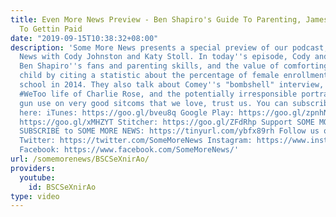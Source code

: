 ```yaml
---
title: Even More News Preview - Ben Shapiro's Guide To Parenting, James Comey's Guide
  To Gettin Paid
date: "2019-09-15T10:38:32+08:00"
description: 'Some More News presents a special preview of our podcast, Even More
  News with Cody Johnston and Katy Stoll. In today''s episode, Cody and Katy discuss
  Ben Shapiro''s fans and parenting skills, and the value of comforting your crying
  child by citing a statistic about the percentage of female enrollment in dental
  school in 2014. They also talk about Comey''s "bombshell" interview, the tragic
  #WeToo life of Charlie Rose, and the potentially irresponsible portrayal of police
  gun use on very good sitcoms that we love, trust us. You can subscribe to the podcast
  here: iTunes: https://goo.gl/bveu8q Google Play: https://goo.gl/zpnhN9 Soundcloud:
  https://goo.gl/xMHZYT Stitcher: https://goo.gl/ZFdRhp Support SOME MORE NEWS: http://www.patreon.com/SomeMoreNews
  SUBSCRIBE to SOME MORE NEWS: https://tinyurl.com/ybfx89rh Follow us on social Media!
  Twitter: https://twitter.com/SomeMoreNews Instagram: https://www.instagram.com/SomeMoreNews/
  Facebook: https://www.facebook.com/SomeMoreNews/'
url: /somemorenews/BSCSeXnirAo/
providers:
  youtube:
    id: BSCSeXnirAo
type: video
---
```

